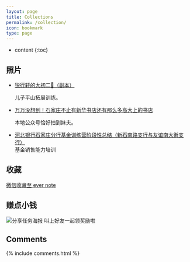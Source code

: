 ```yaml
---
layout: page
title: Collections
permalink: /collection/
icon: bookmark
type: page
---
```


* content
{:toc}



## 照片

* [锐行轩的大初二👻（副本）](https://www.meipian.cn/ou6iild?from=timeline&isappinstalled=0)

    儿子平山拓展训练。

* [万万没想到！石家庄不止有新华书店还有那么多高大上的书店](https://www.toutiao.com/i6532711416145641992/)

    本地公众号恰好拍到妹夫。

* [河北银行石家庄分行基金训练营阶段性总结（新石南路支行与友谊南大街支行）](https://www.meipian.cn/19lxpl1g?share_depth=2)  
基金销售能力培训

##  收藏   

[微信收藏至 ever note ](https://www.evernote.com/pub/oicq2005/wechat)


## 赚点小钱  

![分享任务海报
叫上好友一起领奖励啦](https://o3pvuu23u.qnssl.com/candy/images/candy-poster.png)



## Comments

{% include comments.html %}
